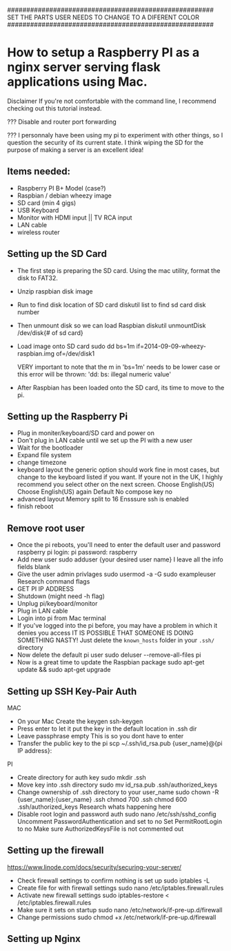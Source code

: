 <!--//

title: How to set up a home server using a Raspberry Pi
date: 2014-10-28
image: placeholder.png
live: false

//-->

######################################################
SET THE PARTS USER NEEDS TO CHANGE TO A DIFERENT COLOR
######################################################


# How to setup a Raspberry PI as a nginx server serving flask applications using Mac.

Disclaimer
If you're not comfortable with the command line, I recommend checking out this tutorial instead.

??? Disable and router port forwarding
<!-- snippet -->??? I personnaly have been using my pi to experiment with other things, so I question the security of its current state. I think wiping the SD for the purpose of making a server is an excellent idea!

## Items needed:

* Raspberry PI B+ Model (case?)
* Raspbian / debian wheezy image
* SD card (min 4 gigs)
* USB Keyboard
* Monitor with HDMI input || TV RCA input
* LAN cable
* wireless router


## Setting up the SD Card

* The first step is preparing the SD card. Using the mac utility, format the disk to FAT32.
* Unzip raspbian disk image
* Run to find disk location of SD card
        diskutil list to find sd card disk number
* Then unmount disk so we can load Raspbian
        diskutil unmountDisk /dev/disk{# of sd card}
* Load image onto SD card
        sudo dd bs=1m if=2014-09-09-wheezy-raspbian.img of=/dev/disk1

    VERY important to note that the m in 'bs=1m' needs to be lower case or this error will be thrown:
        'dd: bs: illegal numeric value'
* After Raspbian has been loaded onto the SD card, its time to move to the pi.


## Setting up the Raspberry Pi

* Plug in moniter/keyboard/SD card and power on
* Don't plug in LAN cable until we set up the PI with a new user
* Wait for the bootloader
* Expand file system
* change timezone
* keyboard layout
    the generic option should work fine in most cases, but change to the keyboard listed if you want.
    If youre not in the UK, I highly recommend you select other on the next screen.
    Choose English(US)
    Choose English(US) again
    Default
    No compose key
    no
* advanced layout
    Memory split to 16
    Ensssure ssh is enabled
* finish reboot


## Remove root user

* Once the pi reboots, you'll need to enter the default user and password
        raspberry pi login: pi
        password: raspberry
* Add new user
        sudo adduser {your desired user name}
    I leave all the info fields blank
* Give the user admin privlages
        sudo usermod -a -G sudo exampleuser
    Research command flags
* GET PI IP ADDRESS
* Shutdown (might need -h flag)
* Unplug pi/keyboard/monitor
* Plug in LAN cable
* Login into pi from Mac terminal
* If you've logged into the pi before, you may have a problem in which it denies you access
        IT IS POSSIBLE THAT SOMEONE IS DOING SOMETHING NASTY!
    Just delete the `known_hosts` folder in your `.ssh/` directory
* Now delete the default pi user
        sudo deluser --remove-all-files pi
* Now is a great time to update the Raspbian package
        sudo apt-get update && sudo apt-get upgrade


## Setting up SSH Key-Pair Auth

MAC
* On your Mac Create the keygen
        ssh-keygen
* Press enter to let it put the key in the default location in .ssh dir
* Leave passphrase empty
    This is so you dont have to enter
* Transfer the public key to the pi
        scp ~/.ssh/id_rsa.pub {user_name}@{pi IP address}:

PI
* Create directory for auth key
        sudo mkdir .ssh
* Move key into .ssh directory
        sudo mv id_rsa.pub .ssh/authorized_keys
* Change ownership of .ssh directory to your user_name
        sudo chown -R {user_name}:{user_name} .ssh
        chmod 700 .ssh
        chmod 600 .ssh/authorized_keys
   Research whats happening here
* Disable root login and password auth
        sudo nano /etc/ssh/sshd_config
   Uncomment PasswordAuthentication and set to no
   Set PermitRootLogin to no
   Make sure AuthorizedKeysFile is not commented out

## Setting up the firewall

https://www.linode.com/docs/security/securing-your-server/
* Check firewall settings to confirm nothing is set up
        sudo iptables -L
* Create file for with firewall settings
        sudo nano /etc/iptables.firewall.rules
* Activate new firewall settings
        sudo iptables-restore < /etc/iptables.firewall.rules
* Make sure it sets on startup
        sudo nano /etc/network/if-pre-up.d/firewall
* Change permissions
        sudo chmod +x /etc/network/if-pre-up.d/firewall


## Setting up Nginx




